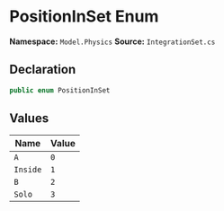 # PositionInSet Enum

**Namespace:** `Model.Physics`
**Source:** `IntegrationSet.cs`

## Declaration

```csharp
public enum PositionInSet
```

## Values

| Name | Value |
|------|-------|
| `A` | `0` |
| `Inside` | `1` |
| `B` | `2` |
| `Solo` | `3` |

